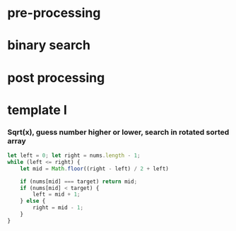 # pre-processing
# binary search
# post processing

# template I
### Sqrt(x), guess number higher or lower, search in rotated sorted array
```js
let left = 0; let right = nums.length - 1;
while (left <= right) {
    let mid = Math.floor((right - left) / 2 + left)

    if (nums[mid] === target) return mid;
    if (nums[mid] < target) {
        left = mid + 1;
    } else {
        right = mid - 1;
    }
}
```
